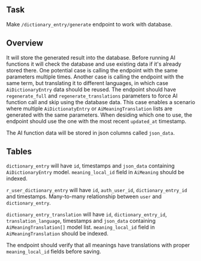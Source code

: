 ## Task
Make `/dictionary_entry/generate` endpoint to work with database.

## Overview
It will store the generated result into the database.
Before running AI functions it will check the database and use existing data if it's already stored there. One potential case is calling the endpoint with the same parameters multiple times. Another case is calling the endpoint with the same term, but translating it to different languages, in which case `AiDictionaryEntry` data should be reused.
The endpoint should have `regenerate_full` and `regenerate_translations` parameters to force AI function call and skip using the database data.
This case enables a scenario where multiple `AiDictionatyEntry` or `AiMeaningTranslation` lists are generated with the same parameters. When desiding which one to use, the endpoint should use the one with the most recent `updated_at` timestamp.

The AI function data will be stored in json columns called `json_data`.

## Tables
`dictionary_entry` will have `id`, timestamps and `json_data` containing `AiDictionaryEntry` model. `meaning_local_id` field in `AiMeaning` should be indexed.

`r_user_dictionary_entry` will have `id`, `auth_user_id`, `dictionary_entry_id` and timestamps. Many-to-many relationship between `user` and `dictionary_entry`.

`dictionary_entry_translation` will have `id`, `dictionary_entry_id`, `translation_language`, timestamps and `json_data` containing `AiMeaningTranslation[]` model list. `meaning_local_id` field in `AiMeaningTranslation` should be indexed.

The endpoint should verify that all meanings have translations with proper `meaning_local_id` fields before saving.